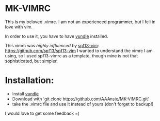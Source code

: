 MK-VIMRC
========

This is my beloved .vimrc. I am not an experienced programmer, 
but I fell in love with vim. 

In order to use it, you have to have [vundle](https://github.com/gmarik/Vundle.vim) installed. 

This vimrc was *highly influenced* by [spf13-vim](https://github.com/spf13/spf13-vim):
https://github.com/spf13/spf13-vim
I wanted to understand the vimrc I am using, so I used spf13-vimrc as a template,
though mine is not that sophisticated, but simpler. 



# Installation:

- Install [vundle](https://github.com/gmarik/Vundle.vim)
- Download with 'git clone https://github.com/AAAnsie/MK-VIMRC.git'
- take the .vimrc file and use it instead of yours (don't forget to backup!)


I would love to get some feedback =)
